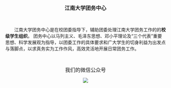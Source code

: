 <h3 align = "center">
  <strong>江南大学团务中心</strong>
</h3>

<br>

<p>
&emsp;&emsp;江南大学团务中心是在校团委指导下，辅助团委处理江南大学团务工作的的<strong>校级学生组织</strong>。 团务中心以马列主义、毛泽东思想、邓小平理论及“三个代表”重要思想、科学发展观为指导，以团委工作的具体要求和广大学生的切身利益为出发点与落脚点，以求真务实为工作作风，高效灵活地开展日常团务工作。
</p>

<br>
<p align = "center"><font size = "3">我们的微信公众号</font></p>
<p align = "center"><img src = "https://i.loli.net/2020/01/29/LO3CKQBublnwkjp.jpg"></p>
